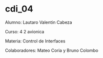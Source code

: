 # cdi_04
Alumno: Lautaro Valentin Cabeza

Curso: 4 2 avionica

Materia: Control de Interfaces

Colaboradores: Mateo Coria y Bruno Colombo

